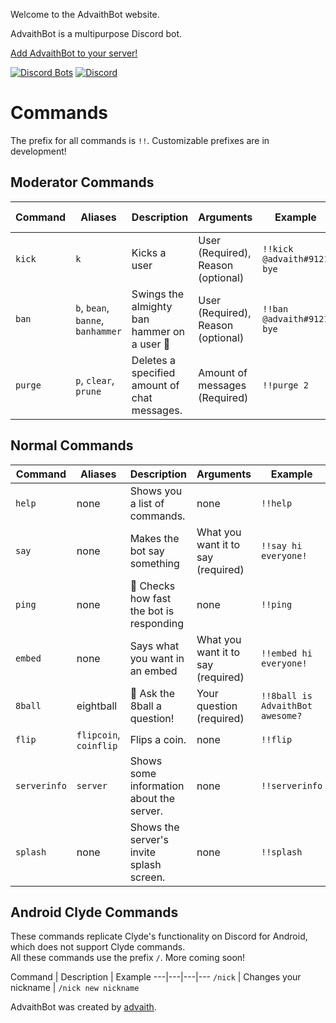 Welcome to the AdvaithBot website.

AdvaithBot is a multipurpose Discord bot.

[Add AdvaithBot to your server!](/invite)

[![Discord Bots](https://discordbots.org/api/widget/398690824721924107.svg)](https://discordbots.org/bot/398690824721924107) [![Discord](https://discordapp.com/api/guilds/398998849026261003/embed.png?style=banner3)](https://discord.gg/jfSCWE3)

# Commands
The prefix for all commands is `!!`. Customizable prefixes are in development!

## Moderator Commands

Command | Aliases | Description | Arguments | Example | Required Permission
---|---|---|---|---|---
`kick` | `k` | Kicks a user | User (Required), Reason (optional) | `!!kick @advaith#9121 bye` | Kick Members
`ban` | `b`, `bean`, `banne`, `banhammer`| Swings the almighty ban hammer on a user 🔨 | User (Required), Reason (optional) | `!!ban @advaith#9121 bye` | Ban Members
`purge` | `p`, `clear`, `prune` | Deletes a specified amount of chat messages. | Amount of messages (Required) | `!!purge 2` | Manage Messages

## Normal Commands

Command | Aliases | Description | Arguments | Example
---|---|---|---|---
`help` | none | Shows you a list of commands. | none | `!!help`
`say` | none | Makes the bot say something | What you want it to say (required) | `!!say hi everyone!`
`ping` | none | 🏓 Checks how fast the bot is responding | none | `!!ping`
`embed` | none | Says what you want in an embed | What you want it to say (required) | `!!embed hi everyone!`
`8ball` | eightball | 🎱 Ask the 8ball a question! | Your question (required) | `!!8ball is AdvaithBot awesome?`
`flip` | `flipcoin`, `coinflip` | Flips a coin. | none | `!!flip`
`serverinfo` | `server` | Shows some information about the server. | none | `!!serverinfo`
`splash` | none | Shows the server's invite splash screen. | none | `!!splash`

## Android Clyde Commands
These commands replicate Clyde's functionality on Discord for Android, which does not support Clyde commands.  
All these commands use the prefix `/`. 
More coming soon!

Command | Description | Example
---|---|---|---
`/nick` | Changes your nickname | `/nick new nickname`

AdvaithBot was created by [advaith](https://advaith.fun).
